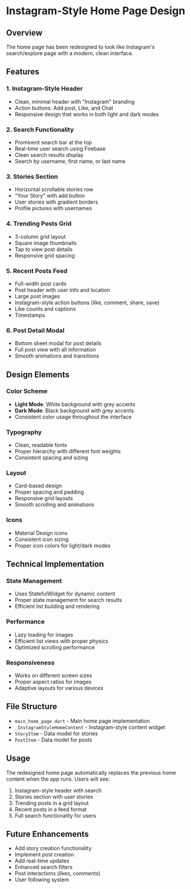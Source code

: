 # Instagram-Style Home Page Design

## Overview
The home page has been redesigned to look like Instagram's search/explore page with a modern, clean interface.

## Features

### 1. Instagram-Style Header
- Clean, minimal header with "Instagram" branding
- Action buttons: Add post, Like, and Chat
- Responsive design that works in both light and dark modes

### 2. Search Functionality
- Prominent search bar at the top
- Real-time user search using Firebase
- Clean search results display
- Search by username, first name, or last name

### 3. Stories Section
- Horizontal scrollable stories row
- "Your Story" with add button
- User stories with gradient borders
- Profile pictures with usernames

### 4. Trending Posts Grid
- 3-column grid layout
- Square image thumbnails
- Tap to view post details
- Responsive grid spacing

### 5. Recent Posts Feed
- Full-width post cards
- Post header with user info and location
- Large post images
- Instagram-style action buttons (like, comment, share, save)
- Like counts and captions
- Timestamps

### 6. Post Detail Modal
- Bottom sheet modal for post details
- Full post view with all information
- Smooth animations and transitions

## Design Elements

### Color Scheme
- **Light Mode**: White background with grey accents
- **Dark Mode**: Black background with grey accents
- Consistent color usage throughout the interface

### Typography
- Clean, readable fonts
- Proper hierarchy with different font weights
- Consistent spacing and sizing

### Layout
- Card-based design
- Proper spacing and padding
- Responsive grid layouts
- Smooth scrolling and animations

### Icons
- Material Design icons
- Consistent icon sizing
- Proper icon colors for light/dark modes

## Technical Implementation

### State Management
- Uses StatefulWidget for dynamic content
- Proper state management for search results
- Efficient list building and rendering

### Performance
- Lazy loading for images
- Efficient list views with proper physics
- Optimized scrolling performance

### Responsiveness
- Works on different screen sizes
- Proper aspect ratios for images
- Adaptive layouts for various devices

## File Structure
- `main_home_page.dart` - Main home page implementation
- `_InstagramStyleHomeContent` - Instagram-style content widget
- `StoryItem` - Data model for stories
- `PostItem` - Data model for posts

## Usage
The redesigned home page automatically replaces the previous home content when the app runs. Users will see:

1. Instagram-style header with search
2. Stories section with user stories
3. Trending posts in a grid layout
4. Recent posts in a feed format
5. Full search functionality for users

## Future Enhancements
- Add story creation functionality
- Implement post creation
- Add real-time updates
- Enhanced search filters
- Post interactions (likes, comments)
- User following system
